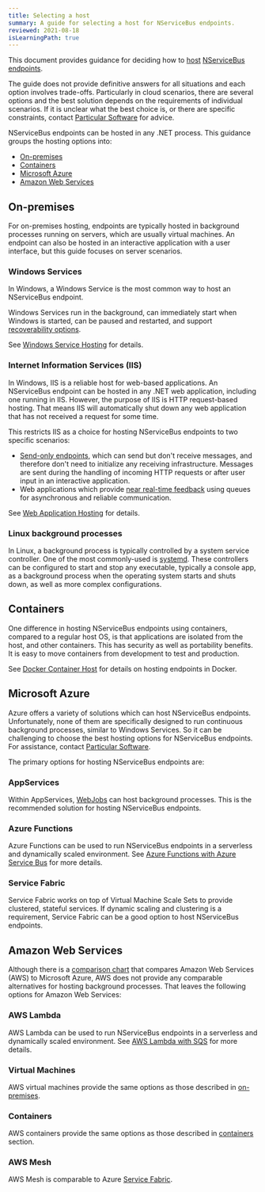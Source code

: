 ```yaml
---
title: Selecting a host
summary: A guide for selecting a host for NServiceBus endpoints.
reviewed: 2021-08-18
isLearningPath: true
---
```

This document provides guidance for deciding how to [host](/nservicebus/hosting) [NServiceBus endpoints](/nservicebus/endpoints/).

The guide does not provide definitive answers for all situations and each option involves trade-offs. Particularly in cloud scenarios, there are several options and the best solution depends on the requirements of individual scenarios. If it is unclear what the best choice is, or there are specific constraints, contact [Particular Software](https://particular.net/contactus) for advice.

NServiceBus endpoints can be hosted in any .NET process. This guidance groups the hosting options into:

- [On-premises](#on-premises)
- [Containers](#containers)
- [Microsoft Azure](#microsoft-azure)
- [Amazon Web Services](#amazon-web-services)

## On-premises

For on-premises hosting, endpoints are typically hosted in background processes running on servers, which are usually virtual machines. An endpoint can also be hosted in an interactive application with a user interface, but this guide focuses on server scenarios.

### Windows Services

In Windows, a Windows Service is the most common way to host an NServiceBus endpoint.

Windows Services run in the background, can immediately start when Windows is started, can be paused and restarted, and support [recoverability options](/nservicebus/hosting/windows-service.md#installation-setting-the-restart-recovery-options-configuring-service-recovery-via-windows-service-properties).

See [Windows Service Hosting](/nservicebus/hosting/windows-service.md) for details.


### Internet Information Services (IIS)

In Windows, IIS is a reliable host for web-based applications. An NServiceBus endpoint can be hosted in any .NET web application, including one running in IIS. However, the purpose of IIS is HTTP request-based hosting. That means IIS will automatically shut down any web application that has not received a request for some time.

This restricts IIS as a choice for hosting NServiceBus endpoints to two specific scenarios:

* [Send-only endpoints](/nservicebus/hosting/#self-hosting-send-only-hosting), which can send but don't receive messages, and therefore don't need to initialize any receiving infrastructure. Messages are sent during the handling of incoming HTTP requests or after user input in an interactive application.
* Web applications which provide [near real-time feedback](/samples/near-realtime-clients/) using queues for asynchronous and reliable communication.

See [Web Application Hosting](/nservicebus/hosting/web-application.md) for details.

### Linux background processes

In Linux, a background process is typically controlled by a system service controller. One of the most commonly-used is [systemd](https://freedesktop.org/wiki/Software/systemd/). These controllers can be configured to start and stop any executable, typically a console app, as a background process when the operating system starts and shuts down, as well as more complex configurations.

## Containers

One difference in hosting NServiceBus endpoints using containers, compared to a regular host OS, is that applications are isolated from the host, and other containers. This has security as well as portability benefits. It is easy to move containers from development to test and production.

See [Docker Container Host](/nservicebus/hosting/docker-host/) for details on hosting endpoints in Docker.

## Microsoft Azure

Azure offers a variety of solutions which can host NServiceBus endpoints. Unfortunately, none of them are specifically designed to run continuous background processes, similar to Windows Services. So it can be challenging to choose the best hosting options for NServiceBus endpoints. For assistance, contact [Particular Software](https://particular.net/contactus).

The primary options for hosting NServiceBus endpoints are:

### AppServices

Within AppServices, [WebJobs](https://docs.microsoft.com/en-us/azure/app-service/webjobs-create) can host background processes. This is the recommended solution for hosting NServiceBus endpoints.

### Azure Functions

Azure Functions can be used to run NServiceBus endpoints in a serverless and dynamically scaled environment. See [Azure Functions with Azure Service Bus](/nservicebus/hosting/azure-functions-service-bus/) for more details.

### Service Fabric

Service Fabric works on top of Virtual Machine Scale Sets to provide clustered, stateful services. If dynamic scaling and clustering is a requirement, Service Fabric can be a good option to host NServiceBus endpoints.

## Amazon Web Services

Although there is a [comparison chart](https://docs.microsoft.com/en-us/azure/architecture/aws-professional/services#miscellaneous) that compares Amazon Web Services (AWS) to Microsoft Azure, AWS does not provide any comparable alternatives for hosting background processes. That leaves the following options for Amazon Web Services:

### AWS Lambda

AWS Lambda can be used to run NServiceBus endpoints in a serverless and dynamically scaled environment. See [AWS Lambda with SQS](/nservicebus/hosting/aws-lambda-simple-queue-service/) for more details.

### Virtual Machines

AWS virtual machines provide the same options as those described in [on-premises](#on-premises).

### Containers

AWS containers provide the same options as those described in [containers](#containers) section.

### AWS Mesh

AWS Mesh is comparable to Azure [Service Fabric](#microsoft-azure-service-fabric).